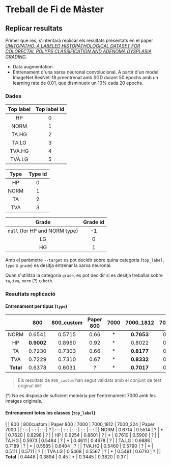 # Treball de Fi de Màster

## Replicar resultats
Primer que res, s'intentarà replicar els resultats presentats
en el paper _[UNITOPATHO, A LABELED HISTOPATHOLOGICAL DATASET FOR COLORECTAL POLYPS CLASSIFICATION AND ADENOMA DYSPLASIA GRADING](https://ieeexplore.ieee.org/document/9506198)_.
- Data augmentation
- Entrenament d'una xarxa neuronal convolucional. A partir d'un model ImageNet ResNet-18 preentrenat amb SGD durant 50 epochs amb un learning rate de 0.01, que disminueix un 10% cada 20 epochs.


### Dades
| Top label | Top label id |
| :-: | :-: |
| HP     | 0 |
| NORM   | 1 |
| TA.HG  | 2 |
| TA.LG  | 3 |
| TVA.HG | 4 |
| TVA.LG | 5 |

| Type | Type id |
| :-: | :-: |
| HP   | 0 |
| NORM | 1 |
| TA   | 2 |
| TVA  | 3 |

| Grade | Grade id |
| :-: | :-: |
| `null` (for HP and NORM type) | -1 |
| LG | 0 |
| HG | 1 |

Amb el paràmetre `--target` es pot decidir sobre quina categoria (`top_label`, `type` o `grade`) es
desitja entrenar la xarxa neuronal.

Quan s'utilitza la categoria `grade`, es pot decidir si es desitja treballar sobre `ta`, `tva`, `norm` (?) o `both`.

### Resultats replicació

#### Entrenament per tipus (`type`)
|           | 800    | 800_custom | Paper 800 | 7000 | 7000_1812 | 7000_224 | Paper 7000 |
| :-:       | :-:        | :-:    | :-:  | :-: | :-:      | :-:        | :-:  |
| NORM      | 0.6541     | 0.5715 | 0.66 | * | __0.7653__ | 0.5912     | 0.71 |
| HP        | __0.9002__ | 0.8960 | 0.92 | * | 0.8022     | 0.8266     | 0.69 |
| TA        | 0.7230     | 0.7303 | 0.66 | * | __0.8177__ | 0.6729     | 0.70 |
| TVA       | 0.7229     | 0.7310 | 0.67 | * | __0.8332__ | 0.6685     | 0.76 |
| __Total__ | 0.6378     | 0.6031 | ?    | * | __0.7017__ | 0.5440     | ?    |

> Els resultats de `800_custom` han segut validats amb el conjunt de test original `800`

(*) No es disposa de suficient memòria per l'entrenament 7000 amb les imatges originals.

#### Entrenament totes les classes (`top_label`)
|           | 800    | 800custom | Paper 800 | 7000 | 7000_1812 | 7000_224 | Paper 7000 |
| :-:       | :-:    | :-:       | ?         | :-:       | :-: | :-: | :-: | :-: |
| NORM      | 0.6714 | 0.5514    | ?         | * | 0.7620 | 0.8298 | ?    |
| HP        | 0.9254 | 0.8601    | ?         | * | 0.7610 | 0.5900 | ?    |
| TA.HG     | 0.5973 | 0.5484    | ?         | * | 0.4611 | 0.4678 | ?    |
| TA.LG     | 0.6888 | 0.7189    | ?         | * | 0.5585 | 0.6404 | ?    |
| TVA.HG    | 0.5460 | 0.5790    | ?         | * | 0.5111 | 0.5711 | ?    |
| TVA.LG    | 0.5468 | 0.5567    | ?         | * | 0.5491 | 0.6710 | ?    |
| __Total__ | 0.4448 | 0.3894    | 0.45      | * | 0.3445 | 0.3820 | 0.37 |
